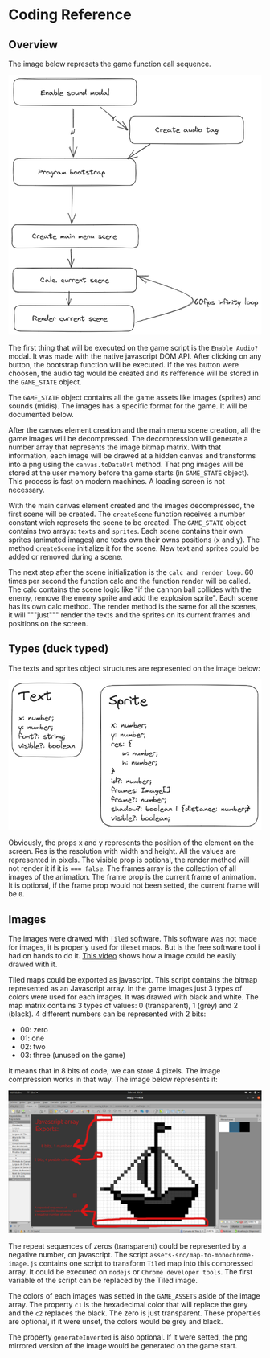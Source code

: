 
# Coding Reference

## Overview

The image below represets the game function call sequence.

![alt text](program.png)

The first thing that will be executed on the game script is the ```Enable Audio?``` modal.
It was made with the native javascript DOM API. After clicking on any button, the bootstrap 
function will be executed. If the ```Yes``` button were choosen, the audio tag would be created
and its refference will be stored in the ```GAME_STATE``` object.

The ```GAME_STATE``` object contains all the game assets like images (sprites) and sounds (midis).
The images has a specific format for the game. It will be documented below.

After the canvas element creation and the main menu scene creation, all the game images will be
decompressed. The decompression will generate a number array that represents the image bitmap
matrix. With that information, each image will be drawed at a hidden canvas and transforms into
a png using the ```canvas.toDataUrl``` method. That png images will be stored at the user memory
before tha game starts (in ```GAME_STATE``` object). This process is fast on modern machines. A 
loading screen is not necessary.

With the main canvas element created and the images decompressed, the first scene will be created.
The ```createScene``` function receives a number constant wich represets the scene to be created.
The ```GAME_STATE``` object contains two arrays: ```texts``` and ```sprites```. Each scene contains
their own sprites (animated images) and texts own their owns positions (x and y). The method ```createScene```
initialize it for the scene. New text and sprites could be added or removed during a scene.

The next step after the scene initialization is the ```calc and render loop```. 60 times per second the
function calc and the function render will be called. The calc contains the scene logic like "if the 
cannon ball collides with the enemy, remove the enemy sprite and add the explosion sprite". Each scene
has its own calc method. The render method is the same for all the scenes, it will """just""" render the texts and
the sprites on its current frames and positions on the screen.

## Types (duck typed)

The texts and sprites object structures are represented on the image below:

![alt text](types.png)

Obviously, the props x and y represents the position of the element on the screen. Res is the resolution with
width and height. All the values are represented in pixels. The visible prop is optional, the render method
will not render it if it is ```=== false```. The frames array is the collection of all images of the animation.
The frame prop is the current frame of animation. It is optional, if the frame prop would not been setted, the current frame
will be ```0```.

## Images

The images were drawed with ```Tiled``` software. This software was not made for images, it is properly used for
tileset maps. But is the free software tool i had on hands to do it. [This video](./tiled-drawing.mp4) shows how a image could be
easily drawed with it.

Tiled maps could be exported as javascript. This script contains the bitmap represented as an Javascript array. In the game images
just 3 types of colors were used for each images. It was drawed with black and white. The map matrix contains 3 types of values:
0 (transparent), 1 (grey) and 2 (black). 4 different numbers can be represented with 2 bits:

 - 00: zero
 - 01: one
 - 02: two
 - 03: three (unused on the game)

 It means that in 8 bits of code, we can store 4 pixels. The image compression works in that way. The image below represents it:

 ![alt text](image-format.png)

The repeat sequences of zeros (transparent) could be represented by a negative number, on javascript.
The script ```assets-src/map-to-monochrome-image.js``` contains one script to transform ```Tiled``` map into this compressed array.
It could be executed on ```nodejs``` or ```Chrome developer tools```. The first variable of the script can be replaced by the Tiled
image.

The colors of each images was setted in the ```GAME_ASSETS``` aside of the image array. The property ```c1``` is the hexadecimal color
that will replace the grey and the ```c2``` replaces the black. The zero is just transparent. These properties are optional, if it 
were unset, the colors would be grey and black.

The property ```generateInverted``` is also optional. If it were setted, the png mirrored version of the image would be generated on the 
game start.



